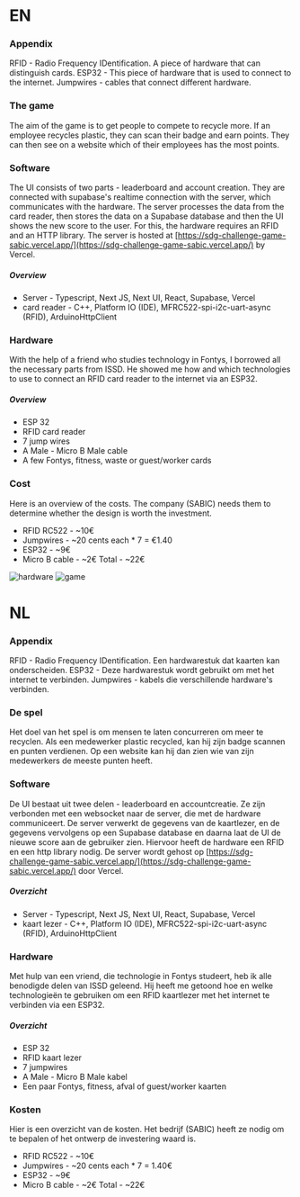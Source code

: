 # EN
### Appendix
RFID - Radio Frequency IDentification. A piece of hardware that can distinguish cards.
ESP32 - This piece of hardware that is used to connect to the internet.
Jumpwires - cables that connect different hardware.

### The game
The aim of the game is to get people to compete to recycle more. If an employee recycles plastic, they can scan their badge and earn points. They can then see on a website which of their employees has the most points.

### Software
The UI consists of two parts - leaderboard and account creation. They are connected with supabase's realtime connection with the server, which communicates with the hardware. The server processes the data from the card reader, then stores the data on a Supabase database and then the UI shows the new score to the user. For this, the hardware requires an RFID and an HTTP library. The server is hosted at [https://sdg-challenge-game-sabic.vercel.app/](https://sdg-challenge-game-sabic.vercel.app/) by Vercel.

##### Overview
- Server - Typescript, Next JS, Next UI, React, Supabase, Vercel
- card reader - C++, Platform IO (IDE), MFRC522-spi-i2c-uart-async (RFID), ArduinoHttpClient

### Hardware
With the help of a friend who studies technology in Fontys, I borrowed all the necessary parts from ISSD. He showed me how and which technologies to use to connect an RFID card reader to the internet via an ESP32.

##### Overview
- ESP 32
- RFID card reader
- 7 jump wires
- A Male - Micro B Male cable
- A few Fontys, fitness, waste or guest/worker cards

### Cost
Here is an overview of the costs. The company (SABIC) needs them to determine whether the design is worth the investment.
- RFID RC522 - ~10€
- Jumpwires - ~20 cents each * 7 = €1.40
- ESP32 - ~9€
- Micro B cable - ~2€
Total - ~22€

![hardware](https://github.com/BRISINGR-01/SDG-Challenge-Game-SABIC/blob/main/images/Pasted%20image%2020240420155729.png)
![game](https://github.com/BRISINGR-01/SDG-Challenge-Game-SABIC/blob/main/images/Screenshot%20from%202024-04-24%2023-40-02.png)

# NL
### Appendix
RFID - Radio Frequency IDentification. Een hardwarestuk dat kaarten kan onderscheiden.
ESP32 - Deze hardwarestuk wordt gebruikt om met het internet te verbinden.
Jumpwires - kabels die verschillende hardware's verbinden.

### De spel
Het doel van het spel is om mensen te laten concurreren om meer te recyclen. Als een medewerker plastic recycled, kan hij zijn badge scannen en punten verdienen. Op een website kan hij dan zien wie van zijn medewerkers de meeste punten heeft.

### Software
De UI bestaat uit twee delen - leaderboard en accountcreatie. Ze zijn verbonden met een websocket naar de server, die met de hardware communiceert. De server verwerkt de gegevens van de kaartlezer, en de gegevens vervolgens op een Supabase database en daarna laat de UI de nieuwe score aan de gebruiker zien. Hiervoor heeft de hardware een RFID en een http library nodig. De server wordt gehost op [https://sdg-challenge-game-sabic.vercel.app/](https://sdg-challenge-game-sabic.vercel.app/) door Vercel.

##### Overzicht
- Server - Typescript, Next JS, Next UI, React, Supabase, Vercel
- kaart lezer - C++, Platform IO (IDE), MFRC522-spi-i2c-uart-async (RFID), ArduinoHttpClient

### Hardware
Met hulp van een vriend, die technologie in Fontys studeert, heb ik alle benodigde delen van ISSD geleend. Hij heeft me getoond hoe en welke technologieën te gebruiken om een RFID kaartlezer met het internet te verbinden via een ESP32.

##### Overzicht
- ESP 32
- RFID kaart lezer
- 7 jumpwires
- A Male - Micro B Male kabel
- Een paar Fontys, fitness, afval of guest/worker kaarten

### Kosten
Hier is een overzicht van de kosten. Het bedrijf (SABIC) heeft ze nodig om te bepalen of het ontwerp de investering waard is.
- RFID RC522  - ~10€
- Jumpwires - ~20 cents each * 7 = 1.40€
- ESP32 - ~9€
- Micro B cable - ~2€
Total - ~22€
